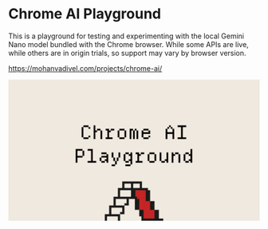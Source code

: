# Chrome AI Playground

This is a playground for testing and experimenting with the local Gemini Nano model bundled with the Chrome
browser. While some APIs are live, while others are in origin trials, so support may vary by browser version.


https://mohanvadivel.com/projects/chrome-ai/


![Chrome AI Playground](/static/banner.png)
